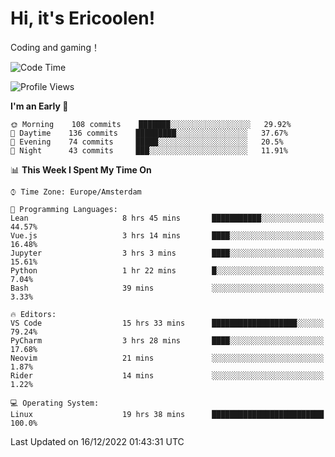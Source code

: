 # Hi, it's Ericoolen!
Coding and gaming！

<!--START_SECTION:waka-->
![Code Time](http://img.shields.io/badge/Code%20Time-581%20hrs%203%20mins-blue)

![Profile Views](http://img.shields.io/badge/Profile%20Views-8-blue)

**I'm an Early 🐤** 

```text
🌞 Morning    108 commits    ███████░░░░░░░░░░░░░░░░░░   29.92% 
🌆 Daytime    136 commits    █████████░░░░░░░░░░░░░░░░   37.67% 
🌃 Evening    74 commits     █████░░░░░░░░░░░░░░░░░░░░   20.5% 
🌙 Night      43 commits     ███░░░░░░░░░░░░░░░░░░░░░░   11.91%

```


📊 **This Week I Spent My Time On** 

```text
⌚︎ Time Zone: Europe/Amsterdam

💬 Programming Languages: 
Lean                     8 hrs 45 mins       ███████████░░░░░░░░░░░░░░   44.57% 
Vue.js                   3 hrs 14 mins       ████░░░░░░░░░░░░░░░░░░░░░   16.48% 
Jupyter                  3 hrs 3 mins        ████░░░░░░░░░░░░░░░░░░░░░   15.61% 
Python                   1 hr 22 mins        █░░░░░░░░░░░░░░░░░░░░░░░░   7.04% 
Bash                     39 mins             ░░░░░░░░░░░░░░░░░░░░░░░░░   3.33%

🔥 Editors: 
VS Code                  15 hrs 33 mins      ███████████████████░░░░░░   79.24% 
PyCharm                  3 hrs 28 mins       ████░░░░░░░░░░░░░░░░░░░░░   17.68% 
Neovim                   21 mins             ░░░░░░░░░░░░░░░░░░░░░░░░░   1.87% 
Rider                    14 mins             ░░░░░░░░░░░░░░░░░░░░░░░░░   1.22%

💻 Operating System: 
Linux                    19 hrs 38 mins      █████████████████████████   100.0%

```


 Last Updated on 16/12/2022 01:43:31 UTC
<!--END_SECTION:waka-->

